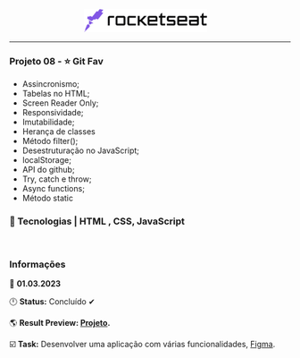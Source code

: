 
<div align="center">
<img width="220px" src="https://raw.githubusercontent.com/Rocketseat/awesome/master/assets/logo_rocketseat.png" alt="">&nbsp;&nbsp;&nbsp;
<img width="150px" src="https://www.rocketseat.com.br/_next/image?url=%2Fassets%2Flogos%2Fexplorer.svg&w=256&q=75"  alt="">
</div>

---
### Projeto 08 - ⭐ Git Fav
- Assincronismo;  
- Tabelas no HTML;  
- Screen Reader Only; 
- Responsividade; 
- Imutabilidade; 
- Herança de classes 
- Método filter();  
- Desestruturação no JavaScript;  
- localStorage;  
- API do github;  
- Try, catch e throw;
- Async functions;  
- Método static

<h3>
🧪 Tecnologias |  HTML , CSS, JavaScript 
</h3> 

</p>
<img  src="https://i.imgur.com/TrRnX6v.png"  alt="">

### Informações
📅 **01.03.2023**

🕛 **Status:** Concluído ✔

🌎 **Result Preview: [Projeto]([https://github-favorites-one.vercel.app/]).**

☑️ **Task:** Desenvolver uma aplicação com várias funcionalidades, [Figma](https://www.figma.com/file/iCey0u5VLRrX55A4MjuilI/%5BDesafios-Explorer%5D-GitFav-(Copy)-(Copy)?node-id=104%3A48).
